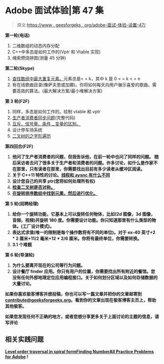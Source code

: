 # Adobe 面试体验|第 47 集

> 原文:[https://www . geesforgeks . org/adobe-面试-体验-设置-47/](https://www.geeksforgeeks.org/adobe-interview-experience-set-47/)

**第一轮(电话)**

1.  二维数组的动态内存分配
2.  C++中多态是如何工作的(Vptr 和 Vtable 实现)
3.  绳索燃烧拼图(测量 45 分钟)

**第二轮(Skype)**

1.  [查找数组中最大重复元素。](https://www.geeksforgeeks.org/find-the-maximum-repeating-number-in-ok-time/)元素总是< = k，其中 k 是 0 < = k < = n
2.  有在线歌曲目录(像萨夫恩或加娜)。你将如何每天向用户展示喜爱的歌曲。需要高效的算法。(最大解决方案/最小堆解决方案)

**第 3 轮(F2F)**

1.  同样，多态是如何工作的。绘制 vtable 和 vptr
2.  [生产者消费者同步问题](https://www.geeksforgeeks.org/producer-consumer-solution-using-threads-java/)(完整代码)
3.  [互斥、信号量、条件 _ 变量的区别。](https://www.geeksforgeeks.org/mutex-vs-semaphore/)
4.  设计停车场系统
5.  [二叉树的之字形遍历](https://www.geeksforgeeks.org/zigzag-tree-traversal/)

**第四回合(F2F)**

1.  **他问了生产者消费者的问题，但我告诉他，在前一轮中也问了同样的问题。
    随后采访者去问了很多关于生产者和消费者的问题。许多讨论，如什么是作家不在那里，只有读者在那里，你需要找出目前有多少读者从缓冲区阅读。**
2.  **关于 C++11 特性的讨论。[线程和 aysnc 有什么不同](https://www.geeksforgeeks.org/asynchronous-synchronous-callbacks-java/)**
3.  **设计您自己的共享 ptr(您将如何处理所有权)**
4.  **[检查二叉树是否对称。](https://www.geeksforgeeks.org/symmetric-tree-tree-which-is-mirror-image-of-itself/)**
5.  **[在旋转排序数组中找到元素，然后进行优化。](https://www.geeksforgeeks.org/search-an-element-in-a-sorted-and-pivoted-array/)**

****第 5 轮(招聘经理)****

1.  **给你一个旋转功能，它基本上可以旋转任何物体，比如(2d 图像，3d 图像，音频，视频)并旋转 180 度。你需要设计功能。你只知道那里有什么类型的物体。(工厂设计模式)。**
2.  **表达式求值(唯一的限制是每个操作数将有不同的单位)。对于 ex-40 英寸+2 * 2 厘米+11/2 毫米+12 * 2/6 厘米。你将有最终单位，你需要转换。**
3.  **3.1 个难题**

****第 6 轮(导演轮)****

1.  **为什么要离开现在的公司等行为问题。**
2.  **设计餐厅 finder 应用。你只有用户的位置，你需要找出所有附近的餐馆。您没有任何外部地理定位应用编程接口。关于如何划分区域以及如何存储数据的大量讨论。**

**如果你喜欢极客博客并想投稿，你也可以写一篇文章并把你的文章邮寄到 contribute@geeksforgeeks.org。看到你的文章出现在极客博客主页上，帮助其他极客。**

**如果您发现任何不正确的地方，或者您想分享更多关于上面讨论的主题的信息，请写评论**

## **相关实践问题**

**[Level order traversal in spiral form](https://practice.geeksforgeeks.org/problems/level-order-traversal-in-spiral-form/1)****[Finding Number](https://practice.geeksforgeeks.org/problems/finding-number/0)****[All Practice Problems for Adobe](https://practice.geeksforgeeks.org/company/Adobe/) !**